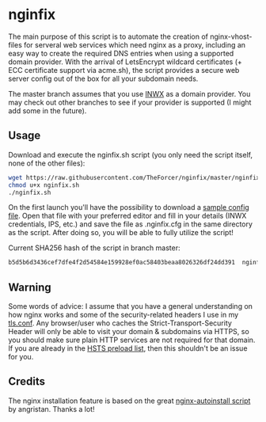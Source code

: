 # nginfix

The main purpose of this script is to automate the creation of nginx-vhost-files for serveral web services which need nginx as a proxy, including an easy way to create the required DNS entries when using a supported domain provider. With the arrival of LetsEncrypt wildcard certificates (+ ECC certificate support via acme.sh), the script provides a secure web server config out of the box for all your subdomain needs.

The master branch assumes that you use [INWX](https://inwx.de) as a domain provider. You may check out other branches to see if your provider is supported (I might add some in the future).

## Usage

Download and execute the nginfix.sh script (you only need the script itself, none of the other files):

```sh
wget https://raw.githubusercontent.com/TheForcer/nginfix/master/nginfix.sh
chmod u+x nginfix.sh
./nginfix.sh
```

On the first launch you'll have the possibility to download a [sample config file](https://raw.githubusercontent.com/TheForcer/nginfix/master/.nginfix.cfg.sample). Open that file with your preferred editor and fill in your details (INWX credentials, IPS, etc.) and save the file as .nginfix.cfg in the same directory as the script. After doing so, you will be able to fully utilize the script!

Current SHA256 hash of the script in branch master:
```sh
b5d5b6d3436cef7dfe4f2d54584e159928ef0ac58403beaa8026326df24dd391  nginfix.sh
```

## Warning

Some words of advice: I assume that you have a general understanding on how nginx works and some of the security-related headers I use in my [tls.conf](https://raw.githubusercontent.com/TheForcer/nginfix/master/tls.conf). Any browser/user who caches the Strict-Transport-Security Header will only be able to visit your domain & subdomains via HTTPS, so you should make sure plain HTTP services are not required for that domain. If you are already in the [HSTS preload list](https://hstspreload.org/), then this shouldn't be an issue for you.

## Credits

The nginx installation feature is based on the great [nginx-autoinstall script](https://github.com/angristan/nginx-autoinstall) by angristan. Thanks a lot!
